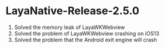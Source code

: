 # LayaNative-Release-2.5.0

1. Solved the memory leak of LayaWKWebview
2. Solved the problem of LayaWKWebview crashing on iOS13
3. Solved the problem that the Android exit engine will crash